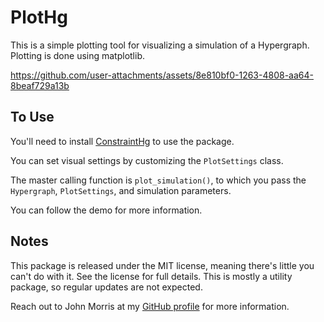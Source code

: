 # PlotHg
This is a simple plotting tool for visualizing a simulation of a 
Hypergraph. Plotting is done using matplotlib.
  
https://github.com/user-attachments/assets/8e810bf0-1263-4808-aa64-8beaf729a13b

## To Use
You'll need to install [ConstraintHg](https://constrainthg.readthedocs.io/en/latest/index.html)
to use the package.

You can set visual settings by customizing the `PlotSettings` class.

The master calling function is `plot_simulation()`, to which you pass the
`Hypergraph`, `PlotSettings`, and simulation parameters.

You can follow the demo for more information.

## Notes
This package is released under the MIT license, meaning there's little 
you can't do with it. See the license for full details. This is mostly
a utility package, so regular updates are not expected.

Reach out to John Morris at my [GitHub profile](https://github.com/jmorris335) 
for more information.

